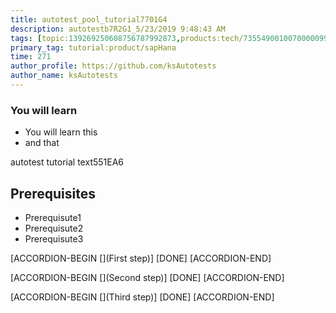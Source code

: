 ```yaml
---
title: autotest_pool_tutorial7701G4
description: autotestb7R2G1_5/23/2019 9:48:43 AM
tags: [topic:139269250608756787992873,products:tech/73554900100700000996,tutorial:experience/advanced]
primary_tag: tutorial:product/sapHana
time: 271
author_profile: https://github.com/ksAutotests
author_name: ksAutotests
---
```

### You will learn
- You will learn this
- and that

autotest tutorial text551EA6

## Prerequisites
- Prerequisute1
- Prerequisute2
- Prerequisute3

[ACCORDION-BEGIN [](First step)]
[DONE]
[ACCORDION-END]

[ACCORDION-BEGIN [](Second step)]
[DONE]
[ACCORDION-END]

[ACCORDION-BEGIN [](Third step)]
[DONE]
[ACCORDION-END]

